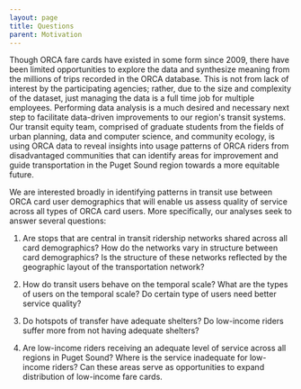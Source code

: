```yaml
---
layout: page
title: Questions
parent: Motivation
---
```



Though ORCA fare cards have existed in some form since 2009, there have been limited opportunities to explore the data and synthesize meaning from the millions of trips recorded in the ORCA database. This is not from lack of interest by the participating agencies; rather, due to the size and complexity of the dataset, just managing the data is a full time job for multiple employees. Performing data analysis is a much desired and necessary next step to facilitate data-driven improvements to our region's transit systems. Our transit equity team, comprised of graduate students from the fields of urban planning, data and computer science, and community ecology, is using ORCA data to reveal insights into usage patterns of ORCA riders from disadvantaged communities that can identify areas for improvement and guide transportation in the Puget Sound region towards a more equitable future. 


We are interested broadly in identifying patterns in transit use between ORCA card user demographics that will enable us assess quality of service across all types of ORCA card users. More specifically, our analyses seek to answer several questions:  

1) Are stops that are central in transit ridership networks shared across all card demographics? How do the networks vary in structure between card demographics? Is the structure of these networks reflected by the geographic layout of the transportation network?

2) How do transit users behave on the temporal scale? What are the types of users on the temporal scale? Do certain type of users need better service quality?

3) Do hotspots of transfer have adequate shelters? Do low-income riders suffer more from not having adequate shelters? 

4) Are low-income riders receiving an adequate level of service across all regions in Puget Sound? Where is the service inadequate for low-income riders? Can these areas serve as opportunities to expand distribution of low-income fare cards.

<!-- 5) How do ORCA users look like in terms of behavior? Do low-income riders behave differently? -->